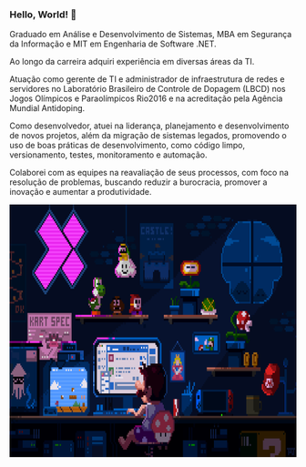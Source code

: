 ### Hello, World! 👋

Graduado em Análise e Desenvolvimento de Sistemas, MBA em Segurança da Informação e MIT em Engenharia de Software .NET.

Ao longo da carreira adquiri experiência em diversas áreas da TI.

Atuação como gerente de TI e administrador de infraestrutura de redes e servidores no Laboratório Brasileiro de Controle de Dopagem (LBCD) nos Jogos Olímpicos e Paraolímpicos Rio2016 e na acreditação pela Agência Mundial Antidoping.

Como desenvolvedor, atuei na liderança, planejamento e desenvolvimento de novos projetos, além da migração de sistemas legados, promovendo o uso de boas práticas de desenvolvimento, como código limpo, versionamento, testes, monitoramento e automação.

Colaborei com as equipes na reavaliação de seus processos, com foco na resolução de problemas, buscando reduzir a burocracia, promover a inovação e aumentar a produtividade.

<p align="center">
  <img alt="Coding" height="444em" src=".github/22b22287602523.5dbd29081561d.gif">
</p>
